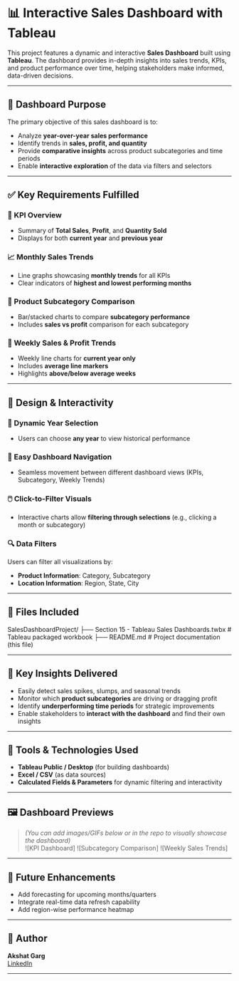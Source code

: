 # 📊 Interactive Sales Dashboard with Tableau

This project features a dynamic and interactive **Sales Dashboard** built using **Tableau**. The dashboard provides in-depth insights into sales trends, KPIs, and product performance over time, helping stakeholders make informed, data-driven decisions.

---

## 🎯 Dashboard Purpose

The primary objective of this sales dashboard is to:

- Analyze **year-over-year sales performance**
- Identify trends in **sales, profit, and quantity**
- Provide **comparative insights** across product subcategories and time periods
- Enable **interactive exploration** of the data via filters and selectors

---

## ✅ Key Requirements Fulfilled

### 📌 KPI Overview
- Summary of **Total Sales**, **Profit**, and **Quantity Sold**
- Displays for both **current year** and **previous year**

### 📈 Monthly Sales Trends
- Line graphs showcasing **monthly trends** for all KPIs
- Clear indicators of **highest and lowest performing months**

### 🧺 Product Subcategory Comparison
- Bar/stacked charts to compare **subcategory performance**
- Includes **sales vs profit** comparison for each subcategory

### 📅 Weekly Sales & Profit Trends
- Weekly line charts for **current year only**
- Includes **average line markers**
- Highlights **above/below average weeks**

---

## 🎨 Design & Interactivity

### 🧠 Dynamic Year Selection
- Users can choose **any year** to view historical performance

### 📂 Easy Dashboard Navigation
- Seamless movement between different dashboard views (KPIs, Subcategory, Weekly Trends)

### 🖱️ Click-to-Filter Visuals
- Interactive charts allow **filtering through selections** (e.g., clicking a month or subcategory)

### 🔍 Data Filters
Users can filter all visualizations by:
- **Product Information**: Category, Subcategory
- **Location Information**: Region, State, City

---

## 📁 Files Included
SalesDashboardProject/
├── Section 15 - Tableau Sales Dashboards.twbx # Tableau packaged workbook
├── README.md # Project documentation (this file)


---

## 🌟 Key Insights Delivered

- Easily detect sales spikes, slumps, and seasonal trends  
- Monitor which **product subcategories** are driving or dragging profit  
- Identify **underperforming time periods** for strategic improvements  
- Enable stakeholders to **interact with the dashboard** and find their own insights

---

## 🧰 Tools & Technologies Used

- **Tableau Public / Desktop** (for building dashboards)
- **Excel / CSV** (as data sources)
- **Calculated Fields & Parameters** for dynamic filtering and interactivity

---

## 🖼️ Dashboard Previews

> *(You can add images/GIFs below or in the repo to visually showcase the dashboard)*  
![KPI Dashboard]
![Subcategory Comparison]
![Weekly Sales Trends]

---

## 🔮 Future Enhancements

- Add forecasting for upcoming months/quarters  
- Integrate real-time data refresh capability  
- Add region-wise performance heatmap

---

## 👤 Author

**Akshat Garg**  
[LinkedIn](https://www.linkedin.com/in/akshat-garg15012003/)

---


